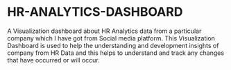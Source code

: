 # HR-ANALYTICS-DASHBOARD
A  Visualization dashboard about HR Analytics data from a particular company which I have got from Social media platform. This  Visualization Dashboard is used to help the understanding and development insights of company from HR Data and this helps to understand and track any changes that have occurred or will occur.
